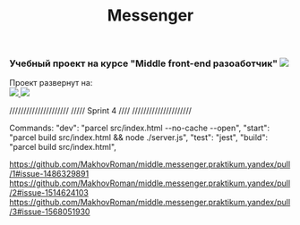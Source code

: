 <h1 align="center">Messenger</h1>
<br>
<h3 align="left">Учебный проект на курсе "Middle front-end разоаботчик"
    <a href="https://practicum.yandex.ru/">
        <img src="https://avatars.mds.yandex.net/get-lpc/1520633/735c38f1-434d-4190-a65d-76bfd16bd2c0/width_360_q70">
    </a>
</h3>

<p>Проект развернут на: <br>
    <a href="https://deploy--creative-truffle-ef04cb.netlify.app/">
        <img src="https://img.shields.io/badge/netlify-%23000000.svg?style=for-the-badge&logo=netlify&logoColor=#00C7B7">
    </a>
    <a href="https://chat-24jy.onrender.com/">
        <img src="https://img.shields.io/badge/Render-%46E3B7.svg?style=for-the-badge&logo=render&logoColor=white">
    </a>
</p>


/////////////////////
/////  Sprint 4  ////
/////////////////////

Commands:
    "dev": "parcel src/index.html --no-cache --open",
    "start": "parcel build src/index.html && node ./server.js",
    "test": "jest",
    "build": "parcel build src/index.html",

https://github.com/MakhovRoman/middle.messenger.praktikum.yandex/pull/1#issue-1486329891
https://github.com/MakhovRoman/middle.messenger.praktikum.yandex/pull/2#issue-1514624103
https://github.com/MakhovRoman/middle.messenger.praktikum.yandex/pull/3#issue-1568051930
